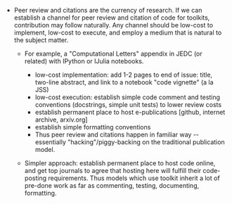 * Peer review and citations are the currency of research. If we can establish a channel for peer review and citation of code for toolkits, contribution may follow naturally. Any channel should be low-cost to implement, low-cost to execute, and employ a medium that is natural to the subject matter.
    * For example, a "Computational Letters" appendix in JEDC (or related) with IPython or IJulia notebooks.

        * low-cost implementation: add 1-2 pages to end of issue: title, two-line abstract, and link to a notebook "code vignette" (a la JSS)
        * low-cost execution: establish simple code comment and testing conventions (docstrings, simple unit tests) to lower review costs
        * establish permanent place to host e-publications [github, internet archive, arxiv.org]
        * establish simple formatting conventions
        * Thus peer review and citations happen in familiar way -- essentially "hacking"/piggy-backing on the traditional publication model.

    * Simpler approach: establish permanent place to host code online, and get top journals to agree that hosting here will fulfill their code-posting requirements. Thus models which use toolkit inherit a lot of pre-done work as far as commenting, testing, documenting, formatting.
